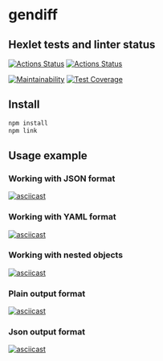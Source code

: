 # gendiff

## Hexlet tests and linter status

[![Actions Status](https://github.com/ilya-rodin/frontend-project-46/workflows/hexlet-check/badge.svg)](https://github.com/ilya-rodin/frontend-project-46/actions)
[![Actions Status](https://github.com/ilya-rodin/frontend-project-46/workflows/gendiff-check/badge.svg)](https://github.com/ilya-rodin/frontend-project-46/actions)

[![Maintainability](https://api.codeclimate.com/v1/badges/8946ce4d215fa8679c50/maintainability)](https://codeclimate.com/github/ilya-rodin/frontend-project-46/maintainability)
[![Test Coverage](https://api.codeclimate.com/v1/badges/8946ce4d215fa8679c50/test_coverage)](https://codeclimate.com/github/ilya-rodin/frontend-project-46/test_coverage)

## Install

```bash
npm install
npm link
```

## Usage example

### Working with JSON format

[![asciicast](https://asciinema.org/a/jjOLGMTKgDTolXSKIv1URxOwK.svg)](https://asciinema.org/a/jjOLGMTKgDTolXSKIv1URxOwK)

### Working with YAML format

[![asciicast](https://asciinema.org/a/qMXDX7cFFrVaelzQr8roKxSUj.svg)](https://asciinema.org/a/qMXDX7cFFrVaelzQr8roKxSUj)

### Working with nested objects

[![asciicast](https://asciinema.org/a/YDXawRIGuoY5BeEkH2MRZHo7q.svg)](https://asciinema.org/a/YDXawRIGuoY5BeEkH2MRZHo7q)

### Plain output format

[![asciicast](https://asciinema.org/a/1TFkvjDADw7sKCRlMJbttlui7.svg)](https://asciinema.org/a/1TFkvjDADw7sKCRlMJbttlui7)

### Json output format

[![asciicast](https://asciinema.org/a/hx5ClewjOeuwrMPDdrE49eeDJ.svg)](https://asciinema.org/a/hx5ClewjOeuwrMPDdrE49eeDJ)
